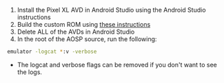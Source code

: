 1. Install the Pixel XL AVD in Android Studio using the Android Studio instructions
2. Build the custom ROM using [these instructions](https://github.com/ksefcovic/CYBR4580/blob/master/CompileEverything.md)
3. Delete ALL of the AVDs in Android Studio
4. In the root of the AOSP source, run the following:
```bash
emulator -logcat *:v -verbose
```
  * The logcat and verbose flags can be removed if you don't want to see the logs.
